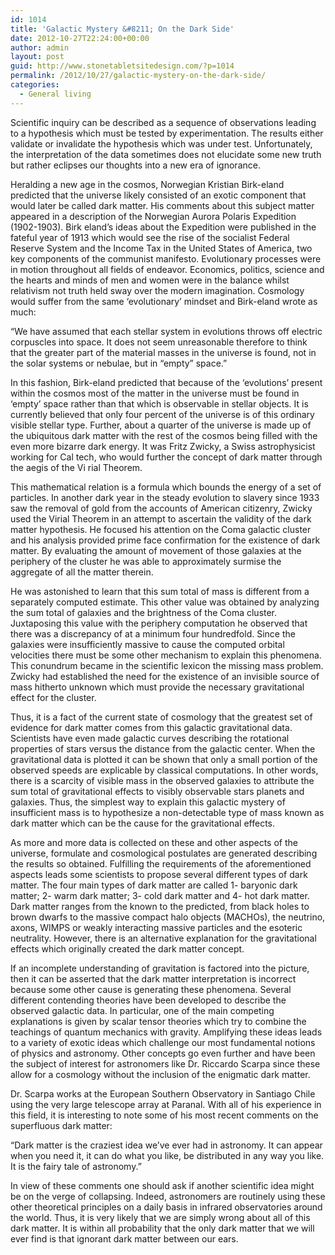 ```yaml
---
id: 1014
title: 'Galactic Mystery &#8211; On the Dark Side'
date: 2012-10-27T22:24:00+00:00
author: admin
layout: post
guid: http://www.stonetabletsitedesign.com/?p=1014
permalink: /2012/10/27/galactic-mystery-on-the-dark-side/
categories:
  - General living
---
```

Scientific inquiry can be described as a sequence of observations leading to a hypothesis which must be tested by experimentation. The results either validate or invalidate the hypothesis which was under test. Unfortunately, the interpretation of the data sometimes does not elucidate some new truth but rather eclipses our thoughts into a new era of ignorance.

Heralding a new age in the cosmos, Norwegian Kristian Birk-eland predicted that the universe likely consisted of an exotic component that would later be called dark matter. His comments about this subject matter appeared in a description of the Norwegian Aurora Polaris Expedition (1902-1903). Birk eland&#8217;s ideas about the Expedition were published in the fateful year of 1913 which would see the rise of the socialist Federal Reserve System and the Income Tax in the United States of America, two key components of the communist manifesto. Evolutionary processes were in motion throughout all fields of endeavor. Economics, politics, science and the hearts and minds of men and women were in the balance whilst relativism not truth held sway over the modern imagination. Cosmology would suffer from the same &#8216;evolutionary&#8217; mindset and Birk-eland wrote as much:

&#8220;We have assumed that each stellar system in evolutions throws off electric corpuscles into space. It does not seem unreasonable therefore to think that the greater part of the material masses in the universe is found, not in the solar systems or nebulae, but in &#8220;empty&#8221; space.&#8221;

In this fashion, Birk-eland predicted that because of the &#8216;evolutions&#8217; present within the cosmos most of the matter in the universe must be found in &#8216;empty&#8217; space rather than that which is observable in stellar objects. It is currently believed that only four percent of the universe is of this ordinary visible stellar type. Further, about a quarter of the universe is made up of the ubiquitous dark matter with the rest of the cosmos being filled with the even more bizarre dark energy. It was Fritz Zwicky, a Swiss astrophysicist working for Cal tech, who would further the concept of dark matter through the aegis of the Vi rial Theorem.

This mathematical relation is a formula which bounds the energy of a set of particles. In another dark year in the steady evolution to slavery since 1933 saw the removal of gold from the accounts of American citizenry, Zwicky used the Virial Theorem in an attempt to ascertain the validity of the dark matter hypothesis. He focused his attention on the Coma galactic cluster and his analysis provided prime face confirmation for the existence of dark matter. By evaluating the amount of movement of those galaxies at the periphery of the cluster he was able to approximately surmise the aggregate of all the matter therein.

He was astonished to learn that this sum total of mass is different from a separately computed estimate. This other value was obtained by analyzing the sum total of galaxies and the brightness of the Coma cluster. Juxtaposing this value with the periphery computation he observed that there was a discrepancy of at a minimum four hundredfold. Since the galaxies were insufficiently massive to cause the computed orbital velocities there must be some other mechanism to explain this phenomena. This conundrum became in the scientific lexicon the missing mass problem. Zwicky had established the need for the existence of an invisible source of mass hitherto unknown which must provide the necessary gravitational effect for the cluster.

Thus, it is a fact of the current state of cosmology that the greatest set of evidence for dark matter comes from this galactic gravitational data. Scientists have even made galactic curves describing the rotational properties of stars versus the distance from the galactic center. When the gravitational data is plotted it can be shown that only a small portion of the observed speeds are explicable by classical computations. In other words, there is a scarcity of visible mass in the observed galaxies to attribute the sum total of gravitational effects to visibly observable stars planets and galaxies. Thus, the simplest way to explain this galactic mystery of insufficient mass is to hypothesize a non-detectable type of mass known as dark matter which can be the cause for the gravitational effects.

As more and more data is collected on these and other aspects of the universe, formulate and cosmological postulates are generated describing the results so obtained. Fulfilling the requirements of the aforementioned aspects leads some scientists to propose several different types of dark matter. The four main types of dark matter are called 1- baryonic dark matter; 2- warm dark matter; 3- cold dark matter and 4- hot dark matter. Dark matter ranges from the known to the predicted, from black holes to brown dwarfs to the massive compact halo objects (MACHOs), the neutrino, axons, WIMPS or weakly interacting massive particles and the esoteric neutrality. However, there is an alternative explanation for the gravitational effects which originally created the dark matter concept.

If an incomplete understanding of gravitation is factored into the picture, then it can be asserted that the dark matter interpretation is incorrect because some other cause is generating these phenomena. Several different contending theories have been developed to describe the observed galactic data. In particular, one of the main competing explanations is given by scalar tensor theories which try to combine the teachings of quantum mechanics with gravity. Amplifying these ideas leads to a variety of exotic ideas which challenge our most fundamental notions of physics and astronomy. Other concepts go even further and have been the subject of interest for astronomers like Dr. Riccardo Scarpa since these allow for a cosmology without the inclusion of the enigmatic dark matter.

Dr. Scarpa works at the European Southern Observatory in Santiago Chile using the very large telescope array at Paranal. With all of his experience in this field, it is interesting to note some of his most recent comments on the superfluous dark matter:

&#8220;Dark matter is the craziest idea we&#8217;ve ever had in astronomy. It can appear when you need it, it can do what you like, be distributed in any way you like. It is the fairy tale of astronomy.&#8221;

In view of these comments one should ask if another scientific idea might be on the verge of collapsing. Indeed, astronomers are routinely using these other theoretical principles on a daily basis in infrared observatories around the world. Thus, it is very likely that we are simply wrong about all of this dark matter. It is within all probability that the only dark matter that we will ever find is that ignorant dark matter between our ears.